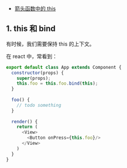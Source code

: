 
- [箭头函数中的 this](../ES2015/Arrow/README.md)

## 1. this 和 bind

有时候，我们需要保持 this 的上下文。

在 react 中，常看到：

```js
export default class App extends Component {
  constructor(props) {
    super(props);
    this.foo = this.foo.bind(this);
  }
  
  foo() {
    // todo something
  }
  
  render() {
    return (
      <View>
        <Button onPress={this.foo}/>
      </View>
    )
  }
}
```
